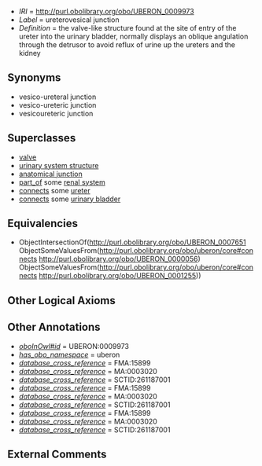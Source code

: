  * *IRI* = http://purl.obolibrary.org/obo/UBERON_0009973
 * *Label* = ureterovesical junction
 * *Definition* = the valve-like structure found at the site of entry of the ureter into the urinary bladder, normally displays an oblique angulation through the detrusor to avoid reflux of urine up the ureters and the kidney

## Synonyms

 * vesico-ureteral junction
 * vesico-ureteric junction
 * vesicoureteric junction

## Superclasses

 * [valve](../../UBERON/78/UBERON_0003978.md)
 * [urinary system structure](../../UBERON/54/UBERON_0006554.md)
 * [anatomical junction](../../UBERON/51/UBERON_0007651.md)
 * [part_of](../../BFO/50/BFO_0000050.md) some [renal system](../../UBERON/08/UBERON_0001008.md)
 * [connects](../../ts/core#connects.md) some [ureter](../../UBERON/56/UBERON_0000056.md)
 * [connects](../../ts/core#connects.md) some [urinary bladder](../../UBERON/55/UBERON_0001255.md)

## Equivalencies

 * ObjectIntersectionOf(<http://purl.obolibrary.org/obo/UBERON_0007651> ObjectSomeValuesFrom(<http://purl.obolibrary.org/obo/uberon/core#connects> <http://purl.obolibrary.org/obo/UBERON_0000056>) ObjectSomeValuesFrom(<http://purl.obolibrary.org/obo/uberon/core#connects> <http://purl.obolibrary.org/obo/UBERON_0001255>))

## Other Logical Axioms


## Other Annotations

 * *[oboInOwl#id](../../id/oboInOwl#id.md)* = UBERON:0009973
 * *[has_obo_namespace](../../ce/oboInOwl#hasOBONamespace.md)* = uberon
 * *[database_cross_reference](../../ef/oboInOwl#hasDbXref.md)* = FMA:15899
 * *[database_cross_reference](../../ef/oboInOwl#hasDbXref.md)* = MA:0003020
 * *[database_cross_reference](../../ef/oboInOwl#hasDbXref.md)* = SCTID:261187001
 * *[database_cross_reference](../../ef/oboInOwl#hasDbXref.md)* = FMA:15899
 * *[database_cross_reference](../../ef/oboInOwl#hasDbXref.md)* = MA:0003020
 * *[database_cross_reference](../../ef/oboInOwl#hasDbXref.md)* = SCTID:261187001
 * *[database_cross_reference](../../ef/oboInOwl#hasDbXref.md)* = FMA:15899
 * *[database_cross_reference](../../ef/oboInOwl#hasDbXref.md)* = MA:0003020
 * *[database_cross_reference](../../ef/oboInOwl#hasDbXref.md)* = SCTID:261187001

## External Comments

